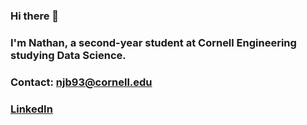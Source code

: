 ### Hi there 👋
### I'm Nathan, a second-year student at Cornell Engineering studying Data Science. 
### Contact: njb93@cornell.edu
### [LinkedIn](https://www.linkedin.com/in/nathanblumenfeld/)
### 

